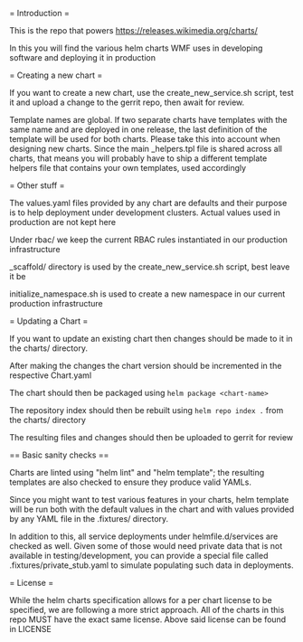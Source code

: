 = Introduction =

This is the repo that powers https://releases.wikimedia.org/charts/

In this you will find the various helm charts WMF uses in developing software
and deploying it in production

= Creating a new chart =

If you want to create a new chart, use the create\_new\_service.sh script, test
it and upload a change to the gerrit repo, then await for review.

Template names are global. If two separate charts have templates with the same
name and are deployed in one release, the last definition of the template will
be used for both charts. Please take this into account when designing new
charts. Since the main \_helpers.tpl file is shared across all charts, that
means you will probably have to ship a different template helpers file that
contains your own templates, used accordingly

= Other stuff =

The values.yaml files provided by any chart are defaults and their purpose is
to help deployment under development clusters. Actual values used in production
are not kept here

Under rbac/ we keep the current RBAC rules instantiated in our production
infrastructure

\_scaffold/ directory is used by the create\_new\_service.sh script, best leave
it be

initialize_namespace.sh is used to create a new namespace in our current
production infrastructure

= Updating a Chart =

If you want to update an existing chart then changes should be made to it in
the charts/ directory.

After making the changes the chart version should be
incremented in the respective Chart.yaml

The chart should then be packaged using `helm package <chart-name>`

The repository index should then be rebuilt using `helm repo index .` from
the charts/ directory

The resulting files and changes should then be uploaded to gerrit for review

== Basic sanity checks ==

Charts are linted using "helm lint" and "helm template"; the resulting
templates are also checked to ensure they produce valid YAMLs.

Since you might want to test various features in your charts, helm
template will be run both with the default values in the chart and
with values provided by any YAML file in the .fixtures/ directory.

In addition to this, all service deployments under helmfile.d/services
are checked as well. Given some of those would need private data that
is not available in testing/development, you can provide a special
file called .fixtures/private_stub.yaml to simulate populating such
data in deployments.

= License =

While the helm charts specification allows for a per chart license to be
specified, we are following a more strict approach.  All of the charts in this
repo MUST have the exact same license. Above said license can be found in LICENSE
